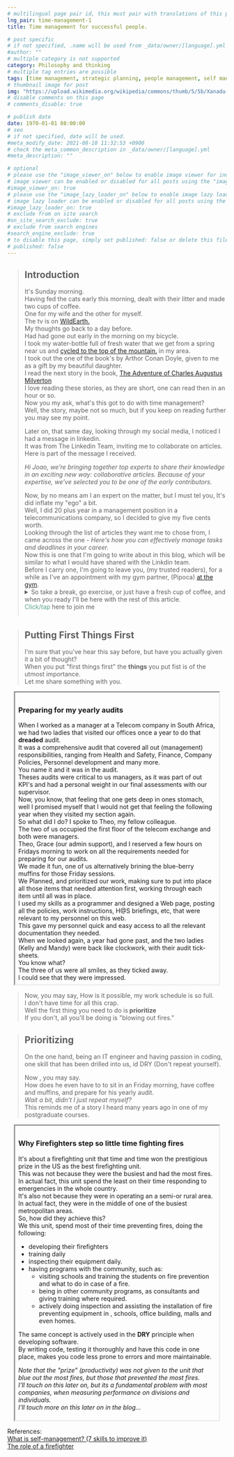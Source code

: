 ```yaml
---
# multilingual page pair id, this must pair with translations of this page. (This name must be unique)
lng_pair: time-management-1
title: Time management for successful people.

# post specific
# if not specified, .name will be used from _data/owner/[language].yml
#author: ""
# multiple category is not supported
category: Philosophy and thinking
# multiple tag entries are possible
tags: [time management, strategic planning, people management, self management]
# thumbnail image for post
img: "https://upload.wikimedia.org/wikipedia/commons/thumb/5/5b/Xanadu-House-in-Kissimmee-Florida-1990.jpg/1536px-Xanadu-House-in-Kissimmee-Florida-1990.jpg"
# disable comments on this page
# comments_disable: true

# publish date
date: 1970-01-01 08:00:00
# seo
# if not specified, date will be used.
#meta_modify_date: 2021-08-10 11:32:53 +0900
# check the meta_common_description in _data/owner/[language].yml
#meta_description: ""

# optional
# please use the "image_viewer_on" below to enable image viewer for individual pages or posts (_posts/ or [language]/_posts folders).
# image viewer can be enabled or disabled for all posts using the "image_viewer_posts: true" setting in _data/conf/main.yml.
#image_viewer_on: true
# please use the "image_lazy_loader_on" below to enable image lazy loader for individual pages or posts (_posts/ or [language]/_posts folders).
# image lazy loader can be enabled or disabled for all posts using the "image_lazy_loader_posts: true" setting in _data/conf/main.yml.
#image_lazy_loader_on: true
# exclude from on site search
#on_site_search_exclude: true
# exclude from search engines
#search_engine_exclude: true
# to disable this page, simply set published: false or delete this file
# published: false
---
```


<style>
    container{
              float:left;
			  width:100%;
			  margin-bottom: 10px;			                
             }
	image-container{
		width: 30%;
		float:left;
		border: hidden; 
		margin: 20px;
	}
	img{
		object-fit:contain;	  	
	}
    container-text{	
       /* width: 40%; 
        margin-left: 5px;*/
        display: block;
        margin-top: 20px; 
        padding-top: 1 px;
        /* border: solid 1px; */
	}

    ol{
        list-style-type: upper-roman;
        
    }

   /* used as <p class="vertical"></p> instead I can also use <blockquote> 
     or > in md
      */
    video-container{   
		width: 60%;
		float:left;
		border: hidden; 
		margin: 20px;
    }

    iframe{
       position: relative; 
        top: 0; 
        left: 0; 
        width: 100%; 
        height: 100%; 
        object-fit-contain;
    }


	.vertical{
    border-left: 4px solid;
    border-right: 4px solid;
    border-radius: 25px;
    color: blue;
    background-color: #111111;
	margin;0 0 0 -3;
    padding:0 0 0 1em

  }
  vertical-text{
	color: #bbbbbb;
  
  font-family: cursive;
  }
    /* frames text in middle of page */
  framed-text{
    display:block;
    border:inset;
    width:90%;
    margin:0.5em auto 0.5em auto;
    padding:0.5em;
  }
    unframed-text{
    display:block;
    width:90%;
    margin:0.5em auto 0.5em auto;
    padding:0.5em;

  }
   .add-right-shadow {
    border-bottom:solid 2px;
    border-right:solid 2px;
    box-shadow:5px 10px 18px;
    margin-bottom:2em;
  }
/** on hover paragraph **/
  .my-p{
        display:inline;
        color:#5ba487;
  }
  .my-p:hover{
    text-decoration: underline;
    cursor:pointer;
  }

  /** Center an element **/
.center {
  display: block;
  margin-left: auto;
  margin-right: auto;
  }
 /** align element to the left **/
  .left{
  display: block;
  align:left
  margin: 1em;
  /*border:solid 1px; */
  }

  /** coffee **/
  .container {
  width: 300px;
  height: 280px;
  position: relative;
  top: calc(50% - 140px);
  left: calc(50% - 150px);
}
.coffee-header {
  width: 100%;
  height: 80px;
  position: absolute;
  top: 0;
  left: 0;
  background-color: #ddcfcc;
  border-radius: 10px;
}
.coffee-header__buttons {
  width: 25px;
  height: 25px;
  position: absolute;
  top: 25px;
  background-color: #282323;
  border-radius: 50%;
}
.coffee-header__buttons::after {
  content: "";
  width: 8px;
  height: 8px;
  position: absolute;
  bottom: -8px;
  left: calc(50% - 4px);
  background-color: #615e5e;
}
.coffee-header__button-one {
  left: 15px;
}
.coffee-header__button-two {
  left: 50px;
}
.coffee-header__display {
  width: 50px;
  height: 50px;
  position: absolute;
  top: calc(50% - 25px);
  left: calc(50% - 25px);
  border-radius: 50%;
  background-color: #9acfc5;
  border: 5px solid #43beae;
  box-sizing: border-box;
}
.coffee-header__details {
  width: 8px;
  height: 20px;
  position: absolute;
  top: 10px;
  right: 10px;
  background-color: #9b9091;
  box-shadow: -12px 0 0 #9b9091, -24px 0 0 #9b9091;
}
.coffee-medium {
  width: 90%;
  height: 160px;
  position: absolute;
  top: 80px;
  left: calc(50% - 45%);
  background-color: #bcb0af;
}
.coffee-medium:before {
  content: "";
  width: 90%;
  height: 100px;
  background-color: #776f6e;
  position: absolute;
  bottom: 0;
  left: calc(50% - 45%);
  border-radius: 20px 20px 0 0;
}
.coffe-medium__exit {
  width: 60px;
  height: 20px;
  position: absolute;
  top: 0;
  left: calc(50% - 30px);
  background-color: #231f20;
}
.coffe-medium__exit::before {
  content: "";
  width: 50px;
  height: 20px;
  border-radius: 0 0 50% 50%;
  position: absolute;
  bottom: -20px;
  left: calc(50% - 25px);
  background-color: #231f20;
}
.coffe-medium__exit::after {
  content: "";
  width: 10px;
  height: 10px;
  position: absolute;
  bottom: -30px;
  left: calc(50% - 5px);
  background-color: #231f20;
}
.coffee-medium__arm {
  width: 70px;
  height: 20px;
  position: absolute;
  top: 15px;
  right: 25px;
  background-color: #231f20;
}
.coffee-medium__arm::before {
  content: "";
  width: 15px;
  height: 5px;
  position: absolute;
  top: 7px;
  left: -15px;
  background-color: #9e9495;
}
.coffee-medium__cup {
  width: 80px;
  height: 47px;
  position: absolute;
  bottom: 0;
  left: calc(50% - 40px);
  background-color: #FFF;
  border-radius: 0 0 70px 70px / 0 0 110px 110px;
}
.coffee-medium__cup::after {
  content: "";
  width: 20px;
  height: 20px;
  position: absolute;
  top: 6px;
  right: -13px;
  border: 5px solid #FFF;
  border-radius: 50%;
}
@keyframes liquid {
  0% {
    height: 0px;  
    opacity: 1;
  }
  5% {
    height: 0px;  
    opacity: 1;
  }
  20% {
    height: 62px;  
    opacity: 1;
  }
  95% {
    height: 62px;
    opacity: 1;
  }
  100% {
    height: 62px;
    opacity: 0;
  }
}
.coffee-medium__liquid {
  width: 6px;
  height: 63px;
  opacity: 0;
  position: absolute;
  top: 50px;
  left: calc(50% - 3px);
  background-color: #74372b;
  animation: liquid 4s 4s linear infinite;
}
.coffee-medium__smoke {
  width: 8px;
  height: 20px;
  position: absolute;  
  border-radius: 5px;
  background-color: #b3aeae;
}
@keyframes smokeOne {
  0% {
    bottom: 20px;
    opacity: 0;
  }
  40% {
    bottom: 50px;
    opacity: .5;
  }
  80% {
    bottom: 80px;
    opacity: .3;
  }
  100% {
    bottom: 80px;
    opacity: 0;
  }
}
@keyframes smokeTwo {
  0% {
    bottom: 40px;
    opacity: 0;
  }
  40% {
    bottom: 70px;
    opacity: .5;
  }
  80% {
    bottom: 80px;
    opacity: .3;
  }
  100% {
    bottom: 80px;
    opacity: 0;
  }
}
.coffee-medium__smoke-one {
  opacity: 0;
  bottom: 50px;
  left: 102px;
  animation: smokeOne 3s 4s linear infinite;
}
.coffee-medium__smoke-two {
  opacity: 0;
  bottom: 70px;
  left: 118px;
  animation: smokeTwo 3s 5s linear infinite;
}
.coffee-medium__smoke-three {
  opacity: 0;
  bottom: 65px;
  right: 118px;
  animation: smokeTwo 3s 6s linear infinite;
}
.coffee-medium__smoke-for {
  opacity: 0;
  bottom: 50px;
  right: 102px;
  animation: smokeOne 3s 5s linear infinite;
}
.coffee-footer {
  width: 95%;
  height: 15px;
  position: absolute;
  bottom: 25px;
  left: calc(50% - 47.5%);
  background-color: #41bdad;
  border-radius: 10px;
}
.coffee-footer::after {
  content: "";
  width: 106%;
  height: 26px;
  position: absolute;
  bottom: -25px;
  left: -8px;
  background-color: #000;
}

</style>

<blockquote>
<h2>Introduction</h2> 
<p>
It's Sunday morning.<br>
Having fed the cats early this morning, dealt with their litter and made two cups of coffee.<br>
One for my wife and the other for myself.<br>
The tv is on <a href="https://www.youtube.com/@WildEarth">WildEarth.</a><br>
My thoughts go back to a day before.<br>
Had had gone out early in the morning on my bicycle.<br>
 I took my water-bottle full of fresh water that we get from a spring near us and <a href="https://youtu.be/g2wZQcXPE7c?si=vG9WBtKiHSHcuZbh"> cycled to the top of the mountain.</a>
 in my area.<br>
 I took out the one of the book's by Arthor Conan Doyle, given to me as a gift by my  beautiful daughter.<br>
I read the next story in the book, <a href="https://en.wikipedia.org/wiki/The_Adventure_of_Charles_Augustus_Milverton">The Adventure of Charles Augustus Milverton</a><br>
I love reading these stories, as they are short, one can read then in an hour or so.<br>
Now you my ask, what's this got to do with time management?<br>
Well, the story, maybe not so much, but if you keep on reading further you may see my point.<br>
</p>
<p>
Later on, that same day, looking through my social media, I noticed I had a message in linkedin.<br>
It was from The Linkedin Team, inviting me to collaborate on articles.<br>
Here is part of the message I received. <br>
</p>
<p>
<i>
Hi Joao, we’re bringing together top experts to share their knowledge in an exciting new way: collaborative articles. Because of your expertise, we’ve selected you to be one of the early contributors.
</i>
</p>
Now, by no means am I an expert on the matter, but I must tel you, It's did inflate my "ego"  a bit.<br>
Well, I did 20 plus year in a management position in a telecommunications company, so I decided to give my five cents worth.<br>
Looking through the list of articles they want me to chose from, I came across the one - <i>Here's how you can effectively manage tasks and deadlines in your career.</i><br>
Now this is one that I'm going to write about in this blog, which will be similar to what I would have shared with the Linkdin team.<br>
Before I carry one, I'm going to leave you, (my trusted readers), for a while as I've an appointment with my gym partner, (Pipoca) <a href="https://youtu.be/TgIu8DcYLFI?si=gSftqWQyQDIlXqhz">at the gym</a>.
 <details>
        <summary style="margin-bottom:1em">So take a break, go exercise, or just have a fresh cup of coffee, and when you ready I'll be here with the rest of this article.<br>
        <span class="my-p">Click/tap</span> here to join me</summary>
        <framed-text>
        <div  style="margin:0.5em auto 0.5em auto;width:300px;height:280px;">
            <div class="container">
              <div class="coffee-header">
                <div class="coffee-header__buttons coffee-header__button-one"></div>
                <div class="coffee-header__buttons coffee-header__button-two"></div>
                <div class="coffee-header__display"></div>
                <div class="coffee-header__details"></div>
              </div>
              <div class="coffee-medium">
                <div class="coffe-medium__exit"></div>
                <div class="coffee-medium__arm"></div>
                <div class="coffee-medium__liquid"></div>
                <div class="coffee-medium__smoke coffee-medium__smoke-one"></div>
                <div class="coffee-medium__smoke coffee-medium__smoke-two"></div>
                <div class="coffee-medium__smoke coffee-medium__smoke-three"></div>
                <div class="coffee-medium__smoke coffee-medium__smoke-for"></div>
                <div class="coffee-medium__cup"></div>
              </div>
                <div class="coffee-footer"></div>
            </div>
        </div>
            <div class="image-container">
              <img src="https://i.stack.imgur.com/YIcbV.png" alt="menus">
            </div>
            <p style="margin-top:1em">
              <span style="color:#5ba487">Click/tap text in this color to display a hidden section with more information</span><br>
              <span style="color:#3389de">Note that you can click/tap on text of in this colour to route you to the references</span><br>
              You can also toggle the colour scheme on the bottom left.<br>
              💡= light theme<br>
              ☾ = dark theme<br>
              Depending on you screen size you may need to activate the  "Hamburger menu" for option to apear.<br>
              On this site you can also opt to read this blog in portuguese, select Pt [En <strong>Pt</strong>]<br>
              Now if you want to read this blog, or a link you've opened in another language, just select translate from your browsers menu.<br>
              In Chrome it's a "Kebab" menu.<br>
            </p>
            <p>
            So, you got your coffee, relax and enjoy the blog.<br>
            ¯\_(ツ)_/¯<br>
            </p>        
        </framed-text>        
    </details>
</p>
</blockquote>
<blockquote>
<h2>Putting First Things First</h2>
<p>
I'm sure that you've hear this say before, but have you actually given it a bit of thought?<br>
When you put "first things first" the <strong>things</strong> you put fist is of the utmost importance.<br>
Let me share something with you.<br>
</p>
</blockquote>
<framed-text>
<h3>Preparing for my yearly audits</h3>
When I worked as a manager at a Telecom company in South Africa, we had two ladies that visited our offices once a year to do that <strong>dreaded</strong> audit.<br>
It was a comprehensive audit that covered all out (management) responsibilities, ranging from Health and Safety, Finance, Company Policies, Personnel development and many more.<br>
You name it and it was in the audit.<br>
Theses audits were critical to us managers, as it was part of out KPI's and had a personal weight in our final assessments with our supervisor.<br> 
Now, you know, that feeling that one gets deep in ones stomach, well I promised myself that I would not get that feeling the following year when they visited my section again. <br>
So what did I do?
I spoke to Theo, my fellow colleague.<br>
The two of us occupied the first floor of the telecom exchange and both were managers.<br>
Theo, Grace (our admin support), and I reserved a few hours on Fridays morning to work on all the requirements needed for preparing for our audits.<br>
We made it fun, one of us alternatively brining the blue-berry muffins for those Friday sessions. <br>
We Planned, and prioritized our work, making sure to put into place all those items that needed attention first, working through each item until all was in place.<br>
I used my skills as a programmer and designed a Web page, posting all the policies, work instructions, H@S briefings, etc, that were relevant to my personnel on this web.<br>
This gave my personnel quick and easy access to all the relevant documentation they needed.<br>
When we looked again, a year had gone past, and the two ladies (Kelly and Mandy) were back like clockwork, with their audit tick-sheets.<br>
You know what?<br>
The three of us were all smiles, as they ticked away.<br>
I could see that they were impressed. <br>
</framed-text>
<blockquote>
<p>
Now, you may say, How is it possible, my work schedule is so full.<br>
I don't have time for all this crap.<br>
Well the first thing you need to do is<strong> prioritize</strong><br>
If you don't, all you'll be doing is "blowing out fires."
</p>
</blockquote>
<blockquote>
<h2>Prioritizing</h2>
<p>
On the one hand, being an IT engineer and having passion in coding, one skill that has been drilled into us, id DRY (Don't repeat yourself).
</p>
<p>
Now , you may say.<br>
How does he even have to to sit in an Friday morning, have coffee and muffins, and prepare for his yearly audit.<br>
<i>Wait a bit, didn't I just repeat myself?</i><br>
This reminds me of a story I heard many years ago in one of my postgraduate courses.<br>
</blockquote>
<framed-text>
<h3>Why Firefighters step so little time fighting fires</h3>
<p>
It's about a firefighting unit that time and time won the prestigious prize in the US as the best firefighting unit.<br>
This was not because they were the busiest and had the most fires.<br>
In actual fact, this unit spend the least on their time responding to emergencies in the whole country.<br>
It's also not because they were in operating an a semi-or rural area.<br>
In actual fact, they were in the middle of one of the busiest metropolitan areas.<br>
So, how did they achieve this?<br>
We this unit, spend most of their time preventing fires, doing the following:<br>
<ul>
  <li>developing their firefighters</li>
  <li>training daily</li>
  <li>inspecting their equipment daily.
  <li>having programs with the community, such as:
    <ul>
      <li>visiting schools and training the students on fire prevention and what to do in case of a fire.</li>
      <li>being in other community programs, as consultants and giving training where required.</li>
      <li>actively doing inspection and assisting the installation of fire preventing equipment in , schools, office building, malls and even homes.</li>
    </ul>
  </li>
</ul>
The same concept is actively used in the <strong>DRY</strong> principle when developing software.<br>
By writing code, testing it thoroughly and have this code in one place, makes you code less prone to errors and more maintainable.<br>
</p>
<p>
<i>
Note that the "prize" (productivity) was not given to the unit that blue out the most fires, but those that prevented the most fires.<br>
I'll touch on this later on, but its a fundamental problem with most companies, when measuring performance on divisions and individuals.<br>
I'll touch more on this later on in the blog...<br>
</i>
</p>
</framed-text>
<div>
<p>
References:<br>
<a href="https://asana.com/pt/resources/self-management">What is self-management? (7 skills to improve it)</a><br>
<a href="https://www.cambsfire.gov.uk/careers/wholetime-firefighter/the-role-of-a-firefighter/">The role of a firefighter</a>
</p>
</div>
